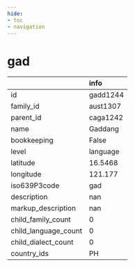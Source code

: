 ```yaml
---
hide:
- toc
- navigation
---
```

# gad
|                      | info     |
|:---------------------|:---------|
| id                   | gadd1244 |
| family_id            | aust1307 |
| parent_id            | caga1242 |
| name                 | Gaddang  |
| bookkeeping          | False    |
| level                | language |
| latitude             | 16.5468  |
| longitude            | 121.177  |
| iso639P3code         | gad      |
| description          | nan      |
| markup_description   | nan      |
| child_family_count   | 0        |
| child_language_count | 0        |
| child_dialect_count  | 0        |
| country_ids          | PH       |